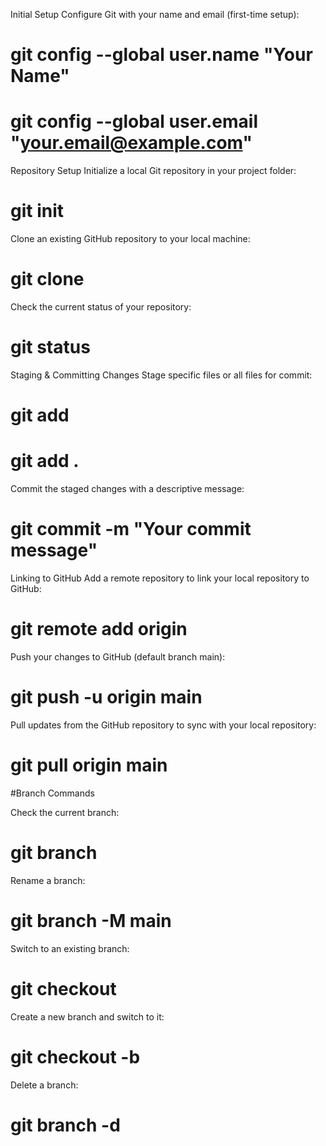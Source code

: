 Initial Setup
Configure Git with your name and email (first-time setup):
# git config --global user.name "Your Name"
# git config --global user.email "your.email@example.com"

Repository Setup
Initialize a local Git repository in your project folder:
# git init

Clone an existing GitHub repository to your local machine:
# git clone <repository-url>

Check the current status of your repository:
# git status

Staging & Committing Changes
Stage specific files or all files for commit:
# git add <file>
# git add .

Commit the staged changes with a descriptive message:
# git commit -m "Your commit message"

Linking to GitHub
Add a remote repository to link your local repository to GitHub:
# git remote add origin <repository-url>

Push your changes to GitHub (default branch main):
# git push -u origin main

Pull updates from the GitHub repository to sync with your local repository:
# git pull origin main



#Branch Commands

Check the current branch:
# git branch

Rename a branch:
# git branch -M main

Switch to an existing branch:
# git checkout <branch-name>

Create a new branch and switch to it:
# git checkout -b <new-branch-name>

Delete a branch:
# git branch -d <branch-name>